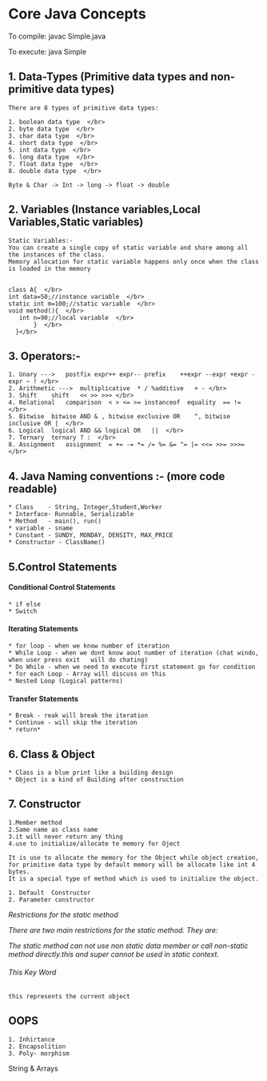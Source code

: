 # Core Java Concepts

To compile:	javac Simple.java

To execute:	java Simple

## 1. Data-Types (Primitive data types and non-primitive data types)</br>

	There are 8 types of primitive data types:

	1. boolean data type  </br>
	2. byte data type  </br>
	3. char data type  </br>
	4. short data type  </br>
	5. int data type  </br>
	6. long data type  </br>
	7. float data type  </br>
	8. double data type  </br>
 
	Byte & Char -> Int -> long -> float -> double


## 2. Variables  (Instance variables,Local Variables,Static variables)

	Static Variables:- 
	You can create a single copy of static variable and share among all the instances of the class. 
	Memory allocation for static variable happens only once when the class is loaded in the memory


	class A{  </br>
    int data=50;//instance variable  </br>
    static int m=100;//static variable  </br>
    void method(){  </br>
       int n=90;//local variable  </br>
           }  </br>
      }</br>

## 3. Operators:- 

	1. Unary --->	postfix	expr++ expr-- prefix	++expr --expr +expr -expr ~ ! </br>
	2. Arithmetic --->	multiplicative	* / %additive	+ - </br>
	3. Shift	shift	<< >> >>> </br>
	4. Relational	comparison	< > <= >= instanceof  equality	== != </br>
	5. Bitwise	bitwise AND	& , bitwise exclusive OR	^, bitwise inclusive OR	|  </br>
	6. Logical	logical AND	&& logical OR	||  </br>
	7. Ternary	ternary	? :  </br>
	8. Assignment	assignment	= += -= *= /= %= &= ^= |= <<= >>= >>>=   </br>

## 4. Java Naming conventions :- (more code readable)

	* Class    - String, Integer,Student,Worker
	* Interface- Runnable, Serializable
	* Method   - main(), run()
	* variable - sname
	* Constant - SUNDY, MONDAY, DENSITY, MAX_PRICE
	* Constructor - ClassName()
 
## 5.Control Statements

<h4>Conditional Control Statements</h4>

	* if else
	* Switch

<h4>Iterating Statements</h4>

	* for loop - when we know number of iteration
	* While Loop - when we dont know aout number of iteration (chat windo, when user press exit   will do chating)
	* Do While - when we need to execute first statement go for condition 
	* for each Loop - Array will discuss on this
	* Nested Loop (Logical patterns)

<h4>Transfer Statements</h4>

	* Break - reak will break the iteration
	* Continue - will skip the iteration
	* return*

## 6. Class & Object

	* Class is a blue print like a building design
	* Object is a kind of Building after construction

## 7. Constructor

	1.Member method
	2.Same name as class name
	3.it will never return any thing
	4.use to initialize/allocate te memory for Oject
	
	It is use to allocate the memory for the Object while object creation, for primitive data type by default memory will be allocate like int 4 bytes.
	It is a special type of method which is used to initialize the object.
	
	1. Default  Constructor
	2. Parameter constructor

*Restrictions for the static method*

*There are two main restrictions for the static method. They are:*

*The static method can not use non static data member or call non-static method directly.this and super cannot be used in static context.*
	
###### This Key Word

	this represents the current object
	
## OOPS

	1. Inhirtance
	2. Encapsolition
	3. Poly- morphism
	
	
	


String & Arrays



 

